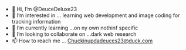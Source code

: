 - 👋 Hi, I’m @DeuceDeluxe23
- 👀 I’m interested in ... learning web development and image coding for tracking information
- 🌱 I’m currently learning ...on ny own nothinf specific
- 💞️ I’m looking to collaborate on ...dark web research
- 📫 How to reach me ... Chuckinupdadeuces23@duck.com

<!---
DeuceDeluxe23/DeuceDeluxe23 is a ✨ special ✨ repository because its `README.md` (this file) appears on your GitHub profile.
You can click the Preview link to take a look at your changes.
--->

